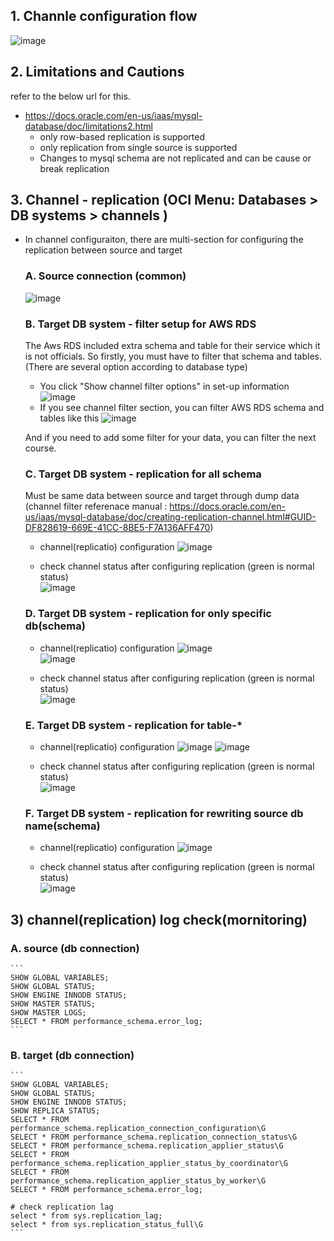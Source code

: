 ## 1. Channle configuration flow    
![image](https://github.com/user-attachments/assets/de4ed208-231f-4e11-8742-deeb945b86a3)

## 2. Limitations and Cautions
refer to the below url for this.
- https://docs.oracle.com/en-us/iaas/mysql-database/doc/limitations2.html
  - only row-based replication is supported
  - only replication from single source is supported
  - Changes to mysql schema are not replicated and can be cause or break replication

## 3. Channel - replication (OCI Menu: Databases > DB systems > channels ) 
- In channel configuraiton, there are multi-section for configuring the replication between source and target
  ### A. Source connection (common)    
  ![image](https://github.com/khkwon01/mig_db/assets/8789421/9676817d-78f5-4018-9ac0-3c0520107fa3)

  ### B. Target DB system - filter setup for AWS RDS
  The Aws RDS included extra schema and table for their service which it is not officials.
  So firstly, you must have to filter that schema and tables. (There are several option according to database type)       
  - You click "Show channel filter options" in set-up information
    ![image](https://github.com/user-attachments/assets/7482811a-36f2-4d1b-b2b2-c0bc94263c76)
  - If you see channel filter section, you can filter AWS RDS schema and tables like this
    ![image](https://github.com/user-attachments/assets/585f8ae5-a946-40f2-aedd-933efaf6ce5a)

  And if you need to add some filter for your data, you can filter the next course.

  ### C. Target DB system - replication for all schema
  Must be same data between source and target through dump data  
  (channel filter referenace manual : https://docs.oracle.com/en-us/iaas/mysql-database/doc/creating-replication-channel.html#GUID-DF828619-669E-41CC-8BE5-F7A136AFF470)    
  - channel(replicatio) configuration
    ![image](https://github.com/khkwon01/mig_db/assets/8789421/5b98d5dd-3e7a-482d-9a1f-654a1e919f81)

  - check channel status after configuring replication (green is normal status)   
    ![image](https://github.com/khkwon01/mig_db/assets/8789421/22f85991-de63-4ed1-a108-a76659978f38)
  
  ### D. Target DB system - replication for only specific db(schema)   

  - channel(replicatio) configuration
    ![image](https://github.com/khkwon01/mig_db/assets/8789421/71d2b80e-00ee-4c54-9f12-36f1af10c572)    
    ![image](https://github.com/khkwon01/mig_db/assets/8789421/39b25f43-11c2-414d-85f6-d623372a4c45)

  - check channel status after configuring replication (green is normal status)     
    ![image](https://github.com/khkwon01/mig_db/assets/8789421/4be4d667-9691-4fdc-afc3-5b92db953051)

  ### E. Target DB system - replication for table-*      
  - channel(replicatio) configuration
    ![image](https://github.com/khkwon01/mig_db/assets/8789421/42bc905a-d2ea-42f0-8764-9c7300a716db)
    ![image](https://github.com/khkwon01/mig_db/assets/8789421/d866119c-357f-47de-8e42-aaaf37dd07fe)
    
  - check channel status after configuring replication (green is normal status)     
  ![image](https://github.com/khkwon01/mig_db/assets/8789421/f2c0c80d-4efb-4c96-88a8-de5017dddb5c)  

  ### F. Target DB system - replication for rewriting source db name(schema)
  - channel(replicatio) configuration
    ![image](https://github.com/khkwon01/mig_db/assets/8789421/6e921f2d-c319-46ad-a848-7a03b0bda25a)
  
  - check channel status after configuring replication (green is normal status)        
    ![image](https://github.com/khkwon01/mig_db/assets/8789421/4c7c9f10-b624-499a-ad6b-3ad83a0daede)

## 3) channel(replication) log check(mornitoring)
### A. source (db connection)
    ```
    SHOW GLOBAL VARIABLES;
    SHOW GLOBAL STATUS;
    SHOW ENGINE INNODB STATUS;
    SHOW MASTER STATUS;
    SHOW MASTER LOGS;
    SELECT * FROM performance_schema.error_log;
    ```
### B. target (db connection)
    ```
    SHOW GLOBAL VARIABLES;
    SHOW GLOBAL STATUS;
    SHOW ENGINE INNODB STATUS;
    SHOW REPLICA STATUS;
    SELECT * FROM performance_schema.replication_connection_configuration\G
    SELECT * FROM performance_schema.replication_connection_status\G
    SELECT * FROM performance_schema.replication_applier_status\G
    SELECT * FROM performance_schema.replication_applier_status_by_coordinator\G
    SELECT * FROM performance_schema.replication_applier_status_by_worker\G
    SELECT * FROM performance_schema.error_log;

    # check replication lag
    select * from sys.replication_lag;
    select * from sys.replication_status_full\G
    ```    
